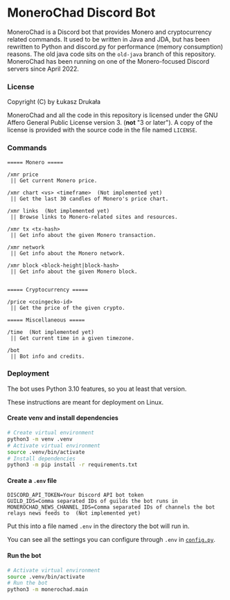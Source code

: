 # MoneroChad Discord Bot
MoneroChad is a Discord bot that provides Monero and cryptocurrency related commands.
It used to be written in Java and JDA, but has been rewritten to Python and discord.py
for performance (memory consumption) reasons. The old java code sits on the `old-java` branch
of this repository. MoneroChad has been running on one of the Monero-focused Discord servers
since April 2022.

### License

Copyright (C) by Łukasz Drukała

MoneroChad and all the code in this repository is licensed under the GNU Affero General Public License version 3.
(**not** "3 or later"). A copy of the license is provided with the source code in the file named `LICENSE`.

### Commands
```
===== Monero =====

/xmr price
 || Get current Monero price.

/xmr chart <vs> <timeframe>  (Not implemented yet)
 || Get the last 30 candles of Monero's price chart.

/xmr links  (Not implemented yet)
 || Browse links to Monero-related sites and resources.

/xmr tx <tx-hash>
 || Get info about the given Monero transaction.

/xmr network
 || Get info about the Monero network.

/xmr block <block-height|block-hash>
 || Get info about the given Monero block.


===== Cryptocurrency =====

/price <coingecko-id>
 || Get the price of the given crypto.

===== Miscellaneous =====

/time  (Not implemented yet)
 || Get current time in a given timezone.

/bot
 || Bot info and credits.
```

### Deployment

The bot uses Python 3.10 features, so you at least that version.

These instructions are meant for deployment on Linux.

#### Create venv and install dependencies
```sh
# Create virtual environment
python3 -m venv .venv
# Activate virtual environment
source .venv/bin/activate
# Install dependencies
python3 -m pip install -r requirements.txt
```

#### Create a `.env` file
```
DISCORD_API_TOKEN=Your Discord API bot token
GUILD_IDS=Comma separated IDs of guilds the bot runs in
MONEROCHAD_NEWS_CHANNEL_IDS=Comma separated IDs of channels the bot relays news feeds to  (Not implemented yet)
```
Put this into a file named `.env` in the directory the bot will run in.

You can see all the settings you can configure through `.env` in [`config.py`](monerochad/config.py).

#### Run the bot
```sh
# Activate virtual environment
source .venv/bin/activate
# Run the bot
python3 -m monerochad.main
```
